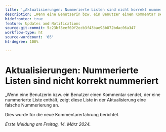 ```yaml
---
title: '„Aktualisierungen: Nummerierte Listen sind nicht korrekt nummeriert“'
description: „Wenn eine Benutzerin bzw. ein Benutzer einen Kommentar sendet, der eine nummerierte Liste enthält, zeigt diese Liste in der Aktualisierung eine falsche Nummerierung an.“
hidefromtoc: true
feature: Updates and Notifications
source-git-commit: 5c23bf3eef69f2ecb3f43bae98b872bdac06a347
workflow-type: ht
source-wordcount: '65'
ht-degree: 100%

---
```



# Aktualisierungen: Nummerierte Listen sind nicht korrekt nummeriert

„Wenn eine Benutzerin bzw. ein Benutzer einen Kommentar sendet, der eine nummerierte Liste enthält, zeigt diese Liste in der Aktualisierung eine falsche Nummerierung an.

Dies wurde für die neue Kommentarerfahrung berichtet.

_Erste Meldung am Freitag, 14. März 2024._
